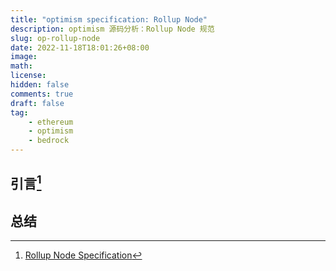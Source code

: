 ```yaml
---
title: "optimism specification: Rollup Node"
description: optimism 源码分析：Rollup Node 规范
slug: op-rollup-node
date: 2022-11-18T18:01:26+08:00
image:
math:
license:
hidden: false
comments: true
draft: false
tag:
    - ethereum
    - optimism
    - bedrock
---
```


## 引言[^1]



## 总结

[^1]: [Rollup Node Specification](https://github.com/ethereum-optimism/optimism/blob/develop/specs/rollup-node.md)